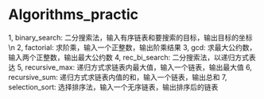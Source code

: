 # Algorithms_practic
1, binary_search: 二分搜索法，输入有序链表和要搜索的目标，输出目标的坐标\n
2, factorial: 求阶乘，输入一个正整数，输出阶乘结果
3, gcd: 求最大公约数，输入两个正整数，输出最大公约数
4, rec_bi_search: 二分搜索法，以递归方式表达
5, recursive_max: 递归方式求链表内最大值，输入一个链表，输出最大值
6, recursive_sum: 递归方式求链表内值的和，输入一个链表，输出总和
7, selection_sort: 选择排序法，输入一个无序链表，输出排序后的链表
